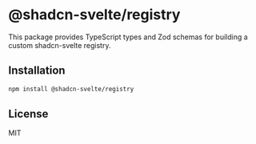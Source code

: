 # @shadcn-svelte/registry

This package provides TypeScript types and Zod schemas for building a custom shadcn-svelte registry.

## Installation

```bash
npm install @shadcn-svelte/registry
```

## License

MIT
